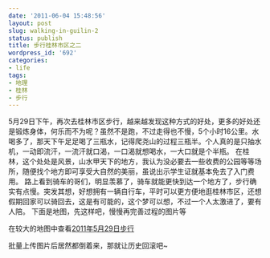 ```yaml
---
date: '2011-06-04 15:48:56'
layout: post
slug: walking-in-guilin-2
status: publish
title: 步行桂林市区之二
wordpress_id: '692'
categories:
- life
tags:
- 地理
- 桂林
- 步行
---
```


5月29日下午，再次去桂林市区步行，越来越发现这种方式的好处，更多的好处还是锻炼身体，何乐而不为呢？虽然不是跑，不过走得也不慢，5个小时16公里。水喝多了，那天下午足足喝了三瓶水，记得爬尧山的过程三瓶半。个人真的是只抽水机，一动即流汗，一流汗就口渴，一口渴就想喝水，一大口就是个半瓶。
在桂林，这个处处是风景，山水甲天下的地方，我认为没必要去一些收费的公园等等场所，随便找个地方即可享受大自然的美丽，虽说出示学生证就基本免去了入门费用。
路上看到骑车的哥们，明显羡慕了，骑车就能更快到达一个地方了，步行确实有点慢。突发其想，好想拥有一辆自行车，平时可以更方便地逛桂林市区，还想假期回家可以骑回去，这是有可能的，这个梦可以想，不过一个人太激进了，要有人陪。
下面是地图，先这样吧，慢慢再完善过程的图片等
  
在较大的地图中查看[2011年5月29日步行](http://ditu.google.com/maps/ms?ie=UTF8&hl=zh-CN&brcurrent=3,0x36a4f43675215133:0xff86c1191d704ae1,0%3B5,0,0&msa=0&msid=203176056751949258154.0004a46a0d6d642391087&ll=25.254943,110.309086&spn=0.056978,0.094242&z=13&source=embed)

批量上传图片后居然都倒着来，那就让历史回滚吧~


